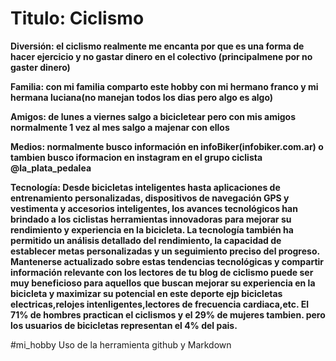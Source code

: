 # Titulo: Ciclismo

**Diversión: el ciclismo realmente me encanta por que es una forma de hacer ejercicio y no gastar dinero en el colectivo (principalmene por no gaster dinero)**

**Familia: con mi familia comparto este hobby con mi hermano franco y mi hermana luciana(no manejan todos los dias pero algo es algo)**

**Amigos: de lunes a viernes salgo a bicicletear pero con mis amigos normalmente 1 vez al mes salgo a majenar con ellos** 

**Medios: normalmente busco información en infoBiker(infobiker.com.ar) o tambien busco iformacion en instagram en el grupo ciclista @la_plata_pedalea**

**Tecnología: Desde bicicletas inteligentes hasta aplicaciones de entrenamiento personalizadas, dispositivos de navegación GPS y vestimenta y accesorios inteligentes, los avances tecnológicos han brindado a los ciclistas herramientas innovadoras para mejorar su rendimiento y experiencia en la bicicleta. La tecnología también ha permitido un análisis detallado del rendimiento, la capacidad de establecer metas personalizadas y un seguimiento preciso del progreso. Mantenerse actualizado sobre estas tendencias tecnológicas y compartir información relevante con los lectores de tu blog de ciclismo puede ser muy beneficioso para aquellos que buscan mejorar su experiencia en la bicicleta y maximizar su potencial en este deporte ejp bicicletas electricas,relojes intenligentes,lectores de frecuencia cardiaca,etc. El 71% de hombres practican el ciclismos y el 29% de mujeres tambien. pero los usuarios de bicicletas representan el 4% del pais.**

#mi_hobby
Uso de la herramienta github y Markdown
